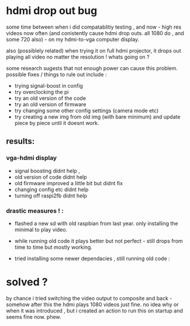 # hdmi drop out bug

some time between when i did compatablitiy testing , and now - high res videos now often (and conistently cause hdmi drop outs. all 1080 do , and some 720 also) - on my hdmi-to-vga computer display. 

also (possiblely related) when trying it on full hdmi projector, it drops out playing all video no matter the resolution ! whats going on ?

some research sugests that not enough power can cause this problem.
 possible fixes / things to rule out include : 
 
 - trying signal-boost in config
 - try overclocking the pi
 - try an old version of the code
 - try an old version of firmware
 - try changing some other config settings (camera mode etc)
 - try creating a new img from old img (with bare minimum) and update piece by piece until it doesnt work.
 
## results:

### vga-hdmi display

- signal boosting didnt help ,
- old version of code didnt help
- old firmware improved a little bit but didnt fix
- changing config etc didnt help
- turning off raspi2fb didnt help

### drastic measures ! :

- flashed a new sd with old raspbian from last year. only installing the minimal to play video.

- while running old code it plays better but not perfect - still drops from time to time but mostly working.
- tried installing some newer dependacies , still running old code :

# solved ?

by chance i tried switching the video output to composite and back - somehow after this the hdmi plays 1080 videos just fine. no idea why or when it was introduced , but i created an action to run this on startup and seems fine now. phew.

